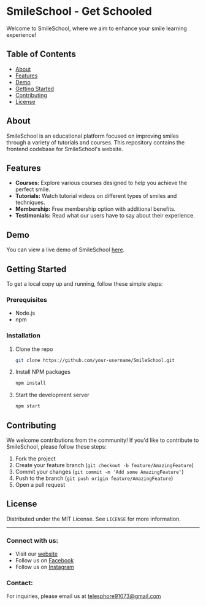 # SmileSchool - Get Schooled

Welcome to SmileSchool, where we aim to enhance your smile learning experience!

## Table of Contents
- [About](#about)
- [Features](#features)
- [Demo](#demo)
- [Getting Started](#getting-started)
- [Contributing](#contributing)
- [License](#license)

## About
SmileSchool is an educational platform focused on improving smiles through a variety of tutorials and courses. This repository contains the frontend codebase for SmileSchool's website.

## Features
- **Courses:** Explore various courses designed to help you achieve the perfect smile.
- **Tutorials:** Watch tutorial videos on different types of smiles and techniques.
- **Membership:** Free membership option with additional benefits.
- **Testimonials:** Read what our users have to say about their experience.

## Demo
You can view a live demo of SmileSchool [here](https://your-demo-url.com).

## Getting Started
To get a local copy up and running, follow these simple steps:

### Prerequisites
- Node.js
- npm

### Installation
1. Clone the repo
   ```sh
   git clone https://github.com/your-username/SmileSchool.git
   ```
2. Install NPM packages
   ```sh
   npm install
   ```
3. Start the development server
   ```sh
   npm start
   ```

## Contributing
We welcome contributions from the community! If you'd like to contribute to SmileSchool, please follow these steps:
1. Fork the project
2. Create your feature branch (`git checkout -b feature/AmazingFeature`)
3. Commit your changes (`git commit -m 'Add some AmazingFeature'`)
4. Push to the branch (`git push origin feature/AmazingFeature`)
5. Open a pull request

## License
Distributed under the MIT License. See `LICENSE` for more information.

---

### Connect with us:
- Visit our [website](https://www.smileschool.com)
- Follow us on [Facebook](https://www.facebook.com/smileschool)
- Follow us on [Instagram](https://www.instagram.com/smileschool)

### Contact:
For inquiries, please email us at telesphore91073@gmail.com

